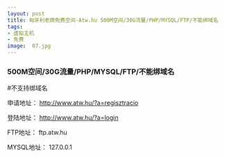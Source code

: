 ```yaml
---
layout: post
title: 匈牙利老牌免费空间-Atw.hu 500M空间/30G流量/PHP/MYSQL/FTP/不能绑域名
tags:
- 虚拟主机
- 免费
image:  07.jpg
---
```


### 500M空间/30G流量/PHP/MYSQL/FTP/不能绑域名

#不支持绑域名

申请地址：
http://www.atw.hu/?a=regisztracio

登陆地址：
http://www.atw.hu/?a=login

FTP地址：
ftp.atw.hu

MYSQL地址：
127.0.0.1
